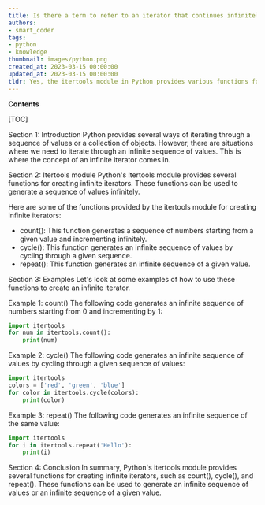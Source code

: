 ```yaml
---
title: Is there a term to refer to an iterator that continues infinitely?
authors:
- smart_coder
tags:
- python
- knowledge
thumbnail: images/python.png
created_at: 2023-03-15 00:00:00
updated_at: 2023-03-15 00:00:00
tldr: Yes, the itertools module in Python provides various functions for creating infinite iterators like count(), cycle(), and repeat().
---
```


**Contents**

[TOC]

Section 1: Introduction
Python provides several ways of iterating through a sequence of values or a collection of objects. However, there are situations where we need to iterate through an infinite sequence of values. This is where the concept of an infinite iterator comes in.

Section 2: Itertools module
Python's itertools module provides several functions for creating infinite iterators. These functions can be used to generate a sequence of values infinitely.

Here are some of the functions provided by the itertools module for creating infinite iterators:

- count(): This function generates a sequence of numbers starting from a given value and incrementing infinitely.
- cycle(): This function generates an infinite sequence of values by cycling through a given sequence.
- repeat(): This function generates an infinite sequence of a given value.

Section 3: Examples
Let's look at some examples of how to use these functions to create an infinite iterator.

Example 1: count()
The following code generates an infinite sequence of numbers starting from 0 and incrementing by 1:

```python
import itertools
for num in itertools.count():
    print(num)
```

Example 2: cycle()
The following code generates an infinite sequence of values by cycling through a given sequence of values:

```python
import itertools
colors = ['red', 'green', 'blue']
for color in itertools.cycle(colors):
    print(color)
```

Example 3: repeat()
The following code generates an infinite sequence of the same value:

```python
import itertools
for i in itertools.repeat('Hello'):
    print(i)
```

Section 4: Conclusion
In summary, Python's itertools module provides several functions for creating infinite iterators, such as count(), cycle(), and repeat(). These functions can be used to generate an infinite sequence of values or an infinite sequence of a given value.
